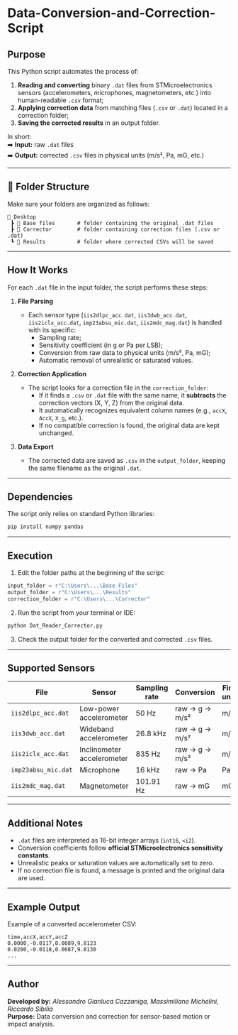 # Data-Conversion-and-Correction-Script

##  Purpose

This Python script automates the process of:
1. **Reading and converting** binary `.dat` files from STMicroelectronics sensors (accelerometers, microphones, magnetometers, etc.) into human-readable `.csv` format;  
2. **Applying correction data** from matching files (`.csv` or `.dat`) located in a correction folder;  
3. **Saving the corrected results** in an output folder.

In short:  
➡️ **Input:** raw `.dat` files  
➡️ **Output:** corrected `.csv` files in physical units (m/s², Pa, mG, etc.)

---

## 📁 Folder Structure

Make sure your folders are organized as follows:

```
📂 Desktop
 ┣ 📂 Base files       # folder containing the original .dat files
 ┣ 📂 Corrector        # folder containing correction files (.csv or .dat)
 ┗ 📂 Results          # folder where corrected CSVs will be saved
```

---

##  How It Works

For each `.dat` file in the input folder, the script performs these steps:

1. **File Parsing**
   - Each sensor type (`iis2dlpc_acc.dat`, `iis3dwb_acc.dat`, `iis2iclx_acc.dat`, `imp23absu_mic.dat`, `iis2mdc_mag.dat`) is handled with its specific:
     - Sampling rate;
     - Sensitivity coefficient (in g or Pa per LSB);
     - Conversion from raw data to physical units (m/s², Pa, mG);
     - Automatic removal of unrealistic or saturated values.

2. **Correction Application**
   - The script looks for a correction file in the `correction_folder`:
     - If it finds a `.csv` or `.dat` file with the same name, it **subtracts** the correction vectors (X, Y, Z) from the original data.
     - It automatically recognizes equivalent column names (e.g., `accX`, `AccX`, `X_g`, etc.).
     - If no compatible correction is found, the original data are kept unchanged.

3. **Data Export**
   - The corrected data are saved as `.csv` in the `output_folder`, keeping the same filename as the original `.dat`.

---

##  Dependencies

The script only relies on standard Python libraries:

```bash
pip install numpy pandas
```

---

##  Execution

1. Edit the folder paths at the beginning of the script:

```python
input_folder = r"C:\Users\...\Base Files"
output_folder = r"C:\Users\...\Results"
correction_folder = r"C:\Users\...\Corrector"
```

2. Run the script from your terminal or IDE:

```bash
python Dat_Reader_Corrector.py
```

3. Check the output folder for the converted and corrected `.csv` files.

---

##  Supported Sensors

| File | Sensor | Sampling rate | Conversion | Final units |
|------|---------|----------------|-------------|--------------|
| `iis2dlpc_acc.dat` | Low-power accelerometer | 50 Hz | raw → g → m/s² | m/s² |
| `iis3dwb_acc.dat` | Wideband accelerometer | 26.8 kHz | raw → g → m/s² | m/s² |
| `iis2iclx_acc.dat` | Inclinometer accelerometer | 835 Hz | raw → g → m/s² | m/s² |
| `imp23absu_mic.dat` | Microphone | 16 kHz | raw → Pa | Pa |
| `iis2mdc_mag.dat` | Magnetometer | 101.91 Hz | raw → mG | mG |

---

##  Additional Notes

- `.dat` files are interpreted as 16-bit integer arrays (`int16`, `<i2`).
- Conversion coefficients follow **official STMicroelectronics sensitivity constants**.
- Unrealistic peaks or saturation values are automatically set to zero.
- If no correction file is found, a message is printed and the original data are used.

---

##  Example Output

Example of a converted accelerometer CSV:

```csv
time,accX,accY,accZ
0.0000,-0.0117,0.0089,9.8123
0.0200,-0.0118,0.0087,9.8130
...
```

---

##  Author

**Developed by:** *Alessandro Gianluca Cazzaniga, Massimiliano Michelini, Riccardo Sibilia*  
**Purpose:** Data conversion and correction for sensor-based motion or impact analysis.  
